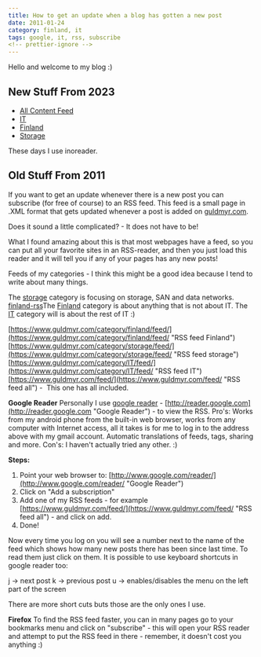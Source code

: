```yaml
---
title: How to get an update when a blog has gotten a new post
date: 2011-01-24
category: finland, it
tags: google, it, rss, subscribe
<!-- prettier-ignore -->
---
```


Hello and welcome to my blog :)

## New Stuff From 2023

- [All Content Feed](https://guldmyr.com/atom.xml)
- [IT](https://guldmyr.com/it.atom.xml)
- [Finland](https://guldmyr.com/finland.atom.xml)
- [Storage](https://guldmyr.com/storage.atom.xml)

These days I use inoreader.

## Old Stuff From 2011

If you want to get an update whenever there is a new post you can subscribe (for
free of course) to an RSS feed. This feed is a small page in .XML format that
gets updated whenever a post is added on [guldmyr.com](https://guldmyr.com).

Does it sound a little complicated? - It does not have to be!

What I found amazing about this is that most webpages have a feed, so you can
put all your favorite sites in an RSS-reader, and then you just load this reader
and it will tell you if any of your pages has any new posts!

Feeds of my categories - I think this might be a good idea because I tend to
write about many things.

The [storage](../category/storage/feed/ "storage feed") category is focusing on
storage, SAN and data networks.
[finland-rss](https://www.guldmyr.com/category/finland/feed/ "Finland RSS")The
[Finland](../category/finland/feed/ "Finland RSS") category is about anything
that is not about IT. The
[IT](https://www.guldmyr.com/category/IT/feed/ "IT RSS") category will is about
the rest of IT :)

[https://www.guldmyr.com/category/finland/feed/](https://www.guldmyr.com/category/finland/feed/ "RSS feed Finland")
[https://www.guldmyr.com/category/storage/feed/](https://www.guldmyr.com/category/storage/feed/ "RSS feed storage")
[https://www.guldmyr.com/category/IT/feed/](https://www.guldmyr.com/category/IT/feed/ "RSS feed IT")
[https://www.guldmyr.com/feed/](https://www.guldmyr.com/feed/ "RSS feed all") - 
This one has all included.

**Google Reader** Personally I use
[google reader](http://reader.google.com "google reader") -
[http://reader.google.com](http://reader.google.com "Google Reader") - to view
the RSS. Pro's: Works from my android phone from the built-in web browser, works
from any computer with Internet access, all it takes is for me to log in to the
address above with my gmail account. Automatic translations of feeds, tags,
sharing and more. Con's: I haven't actually tried any other. :)

**Steps:**

1. Point your web browser to:
   [http://www.google.com/reader/](http://www.google.com/reader/ "Google Reader")
2. Click on "Add a subscription"
3. Add one of my RSS feeds - for example
   [https://www.guldmyr.com/feed/](https://www.guldmyr.com/feed/ "RSS feed all") -
   and click on add.
4. Done!

Now every time you log on you will see a number next to the name of the feed
which shows how many new posts there has been since last time. To read them just
click on them. It is possible to use keyboard shortcuts in google reader too:

j -> next post k -> previous post u -> enables/disables the menu on the left
part of the screen

There are more short cuts buts those are the only ones I use.

**Firefox** To find the RSS feed faster, you can in many pages go to your
bookmarks menu and click on "subscribe" - this will open your RSS reader and
attempt to put the RSS feed in there - remember, it doesn't cost you anything :)
